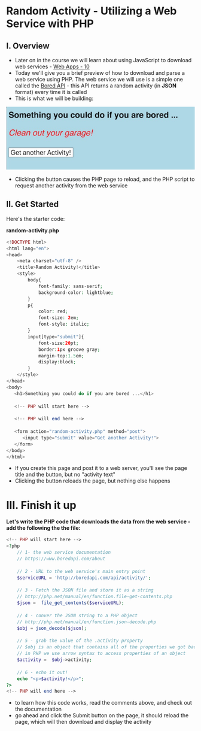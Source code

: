 # Random Activity - Utilizing a Web Service with PHP

## I. Overview
- Later on in the course we will learn about using JavaScript to download web services - [Web Apps - 10](notes/web-apps-10.md)
- Today we'll give you a brief preview of how to download and parse a web service using PHP. The web service we will use is a simple one called the [Bored API](https://www.boredapi.com) - this API returns a random activity (in **JSON** format) every time it is called 
- This is what we will be building:

![Image](_images/random-activity-1.jpg)

- Clicking the button causes the PHP page to reload, and the PHP script to request another activity from the web service


## II. Get Started

Here's the starter code:

**random-activity.php**

```php
<!DOCTYPE html>
<html lang="en">
<head>
	<meta charset="utf-8" />
	<title>Random Activity!</title>
	<style>
		body{
			font-family: sans-serif;
			background-color: lightblue;
		}
		p{
			color: red;
			font-size: 2em;
			font-style: italic;
		}
		input[type="submit"]{
			font-size:20pt;
			border:1px groove gray;
			margin-top:1.5em;
			display:block;
		}
	</style>
</head>
<body>
   <h1>Something you could do if you are bored ...</h1>

   <!-- PHP will start here -->

   <!-- PHP will end here -->
	
   <form action="random-activity.php" method="post">
      <input type="submit" value="Get another Activity!">
   </form>
</body>
</html>
```

- If you create this page and post it to a web server, you'll see the page title and the button, but no "activity text"
- Clicking the button reloads the page, but nothing else happens

# III. Finish it up

**Let's write the PHP code that downloads the data from the web service - add the following the the file:**

```php
<!-- PHP will start here -->
<?php
	// 1- the web service documentation
	// https://www.boredapi.com/about

	// 2 - URL to the web service's main entry point
	$serviceURL = 'http://boredapi.com/api/activity/';

	// 3 - Fetch the JSON file and store it as a string
	// http://php.net/manual/en/function.file-get-contents.php
	$json =  file_get_contents($serviceURL);
	
	// 4 - conver the JSON string to a PHP object
	// http://php.net/manual/en/function.json-decode.php
	$obj = json_decode($json); 
	
	// 5 - grab the value of the .activity property
	// $obj is an object that contains all of the properties we got back from the web service
	// in PHP we use arrow syntax to access properties of an object
	$activity =  $obj->activity; 
	
	// 6 - echo it out!
	echo "<p>$activity!</p>";
?>
<!-- PHP will end here -->
```

- to learn how this code works, read the comments above, and check out the documentation
- go ahead and click the Submit button on the page, it should reload the page, which will then download and display the activity
